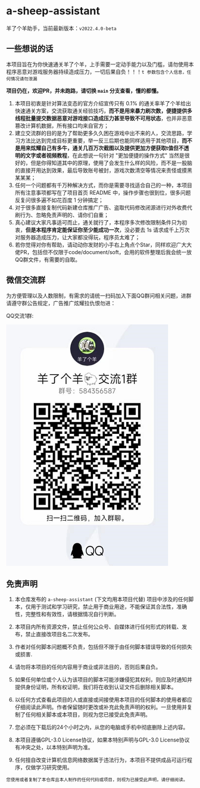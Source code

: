 # a-sheep-assistant
羊了个羊助手，当前最新版本：`v2022.4.0-beta`

## 一些想说的话

本项目旨在为你快速通关羊了个羊，上手需要一定动手能力以及门槛，请勿使用本程序恶意对游戏服务器持续造成压力，一切后果自负！！！`t 参数包含个人信息，任何情况请勿泄漏`

**项目仍在，欢迎PR，并未跑路，请切换 `main` 分支查看，懂的都懂。**


1. 本项目初衷是针对算法变态的官方介绍宣传只有 0.1% 的通关率羊了个羊给出快速通关方案，交流获取通关经验技巧，**而不是用来暴力刷次数，便捷提供多线程批量提交数据恶意对游戏接口造成压力甚至导致不可用状态**，也并非恶意篡改计算机数据，所有接口均来自官方；
2. 建立交流群的目的是为了帮助更多久久困在游戏中出不来的人，交流思路，学习方法比达到完成目标更重要，举一反三后期也能同样适用于其他项目，**而不是用来炫耀自己有多牛，通关几百万次截图以及提供更加方便获取t值但不透明的文字或者视频教程**，在此想说一句针对 "更加便捷的操作方式" 当然是很好的，但是你得知道其中的原理，使用了会发生什么样的风险，而不是一股脑的直接开用达到效果，最后导致账号被封，游戏次数清空等情况来责怪或摸黑某某某；
3. 任何一个问题都有千万种解决方式，而你是需要寻找适合自己的一种，本项目所有注意事项都写在了项目首页 README 中，操作步骤也很到位，很多问题反复问很多遍不如花百度 1 分钟搞定；
4. 对于很多直接复制代码新建仓库推广广告、盗取代码修改闭源进行对外收费代刷行为、忽略免责声明的、请你们自重；
5. 真心建议大家凡事适可而止，通关就行了，本程序多次修改限制条件只为初衷，**但是本程序肯定能保证你至少能成功一次**，没必要去 1s 请求成千上万次对服务器造成压力，让大家都没得玩，程序员太难了；
6. 若你觉得对你有帮助，请动动你发财的小手右上角点个Star，同样欢迎广大大佬PR，包括但不仅限于code/document/soft，会用的软件整理后我会统一放QQ群文件，有需要的自取。
## 微信交流群
为方便管理以及人数限制，有需求的请统一扫码加入下面QQ群问相关问题，进群请遵守群公告规定，广告推广炫耀拉仇恨勿进：

QQ交流1群: 

![扫码进入QQ交流群1](./QQGroup1.png)


## 免责声明

1. 本仓库发布的 `a-sheep-assistant` (下文均用本项目代替) 项目中涉及的任何脚本，仅用于测试和学习研究，禁止用于商业用途，不能保证其合法性，准确性，完整性和有效性，请根据情况自行判断。

2. 本项目内所有资源文件，禁止任何公众号、自媒体进行任何形式的转载、发布，禁止直接改项目名二次发布。

3. 作者对任何脚本问题概不负责，包括但不限于由任何脚本错误导致的任何损失或损害.

4. 请勿将本项目的任何内容用于商业或非法目的，否则后果自负。

5. 如果任何单位或个人认为该项目的脚本可能涉嫌侵犯其权利，则应及时通知并提供身份证明，所有权证明，我们将在收到认证文件后删除相关脚本。

6. 以任何方式查看此项目的人或直接或间接使用本项目的任何脚本的使用者都应仔细阅读此声明。作者保留随时更改或补充此免责声明的权利。一旦使用并复制了任何相关脚本或本项目，则视为您已接受此免责声明。

7. 您必须在下载后的24个小时之内，从您的电脑或手机中彻底删除上述内容。

8. 本项目遵循GPL-3.0 License协议，如果本特别声明与GPL-3.0 License协议有冲突之处，以本特别声明为准。

9. 任何擅自改变计算机信息网络数据属于违法行为，本项目不提供成品可运行程序，仅做学习研究使用。

`您使用或者复制了本仓库且本人制作的任何代码或项目，则视为已接受此声明，请仔细阅读。`
